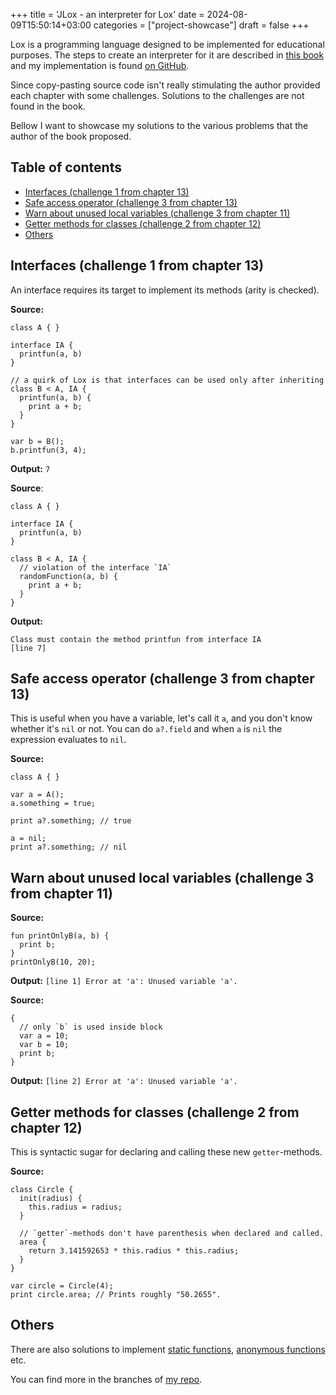 +++
title = 'JLox - an interpreter for Lox'
date = 2024-08-09T15:50:14+03:00
categories = ["project-showcase"]
draft = false
+++

Lox is a programming language designed to be implemented for educational
purposes. The steps to create an interpreter for it are described in
[this book](https://craftinginterpreters.com/) and my implementation is found
[on GitHub](https://github.com/sus-domesticus/crafting-interpreters).

Since copy-pasting source code isn't really stimulating the author provided each
chapter with some challenges. Solutions to the challenges are not found in the book.

Bellow I want to showcase my solutions to the various problems that the author
of the book proposed.

## Table of contents

<!--toc:start-->
- [Interfaces (challenge 1 from chapter 13)](#interfaces-challenge-1-from-chapter-13)
- [Safe access operator (challenge 3 from chapter 13)](#safe-access-operator-challenge-3-from-chapter-13)
- [Warn about unused local variables (challenge 3 from chapter 11)](#warn-about-unused-local-variables-challenge-3-from-chapter-11)
- [Getter methods for classes (challenge 2 from chapter 12)](#getter-methods-for-classes-challenge-2-from-chapter-12)
- [Others](#others)
<!--toc:end-->

## Interfaces (challenge 1 from chapter 13)

An interface requires its target to implement its methods (arity is checked).

**Source:**

```Lox
class A { }

interface IA {
  printfun(a, b)
}

// a quirk of Lox is that interfaces can be used only after inheriting
class B < A, IA {
  printfun(a, b) {
    print a + b;
  }
}

var b = B();
b.printfun(3, 4);
```

**Output:**
`7`

**Source**:

```Lox
class A { }

interface IA {
  printfun(a, b)
}

class B < A, IA {
  // violation of the interface `IA`
  randomFunction(a, b) {
    print a + b;
  }
}
```

**Output:**

```text
Class must contain the method printfun from interface IA
[line 7]
```

## Safe access operator (challenge 3 from chapter 13)

This is useful when you have a variable, let's call it `a`, and you don't know
whether it's `nil` or not. You can do `a?.field` and when `a` is `nil`
the expression evaluates to `nil`.

**Source:**

```Lox
class A { }

var a = A();
a.something = true;

print a?.something; // true

a = nil;
print a?.something; // nil
```

## Warn about unused local variables (challenge 3 from chapter 11)

**Source:**

```Lox
fun printOnlyB(a, b) {
  print b;
}
printOnlyB(10, 20);
```

**Output:**
`[line 1] Error at 'a': Unused variable 'a'.`

**Source:**

```Lox
{
  // only `b` is used inside block
  var a = 10;
  var b = 10;
  print b;
}
```

**Output:**
`[line 2] Error at 'a': Unused variable 'a'.`

## Getter methods for classes (challenge 2 from chapter 12)

This is syntactic sugar for declaring and calling these new `getter`-methods.

**Source:**

```Lox
class Circle {
  init(radius) {
    this.radius = radius;
  }

  // `getter`-methods don't have parenthesis when declared and called.
  area {
    return 3.141592653 * this.radius * this.radius;
  }
}

var circle = Circle(4);
print circle.area; // Prints roughly "50.2655".
```

## Others

There are also solutions to implement
[static functions](https://github.com/sus-domesticus/crafting-interpreters/blob/chapter12/challenge-1/static-functions/example.lox), [anonymous functions](https://github.com/sus-domesticus/crafting-interpreters/blob/chapter10/challenge-2/anon-functions/example.lox) etc.

You can find more in the branches of [my repo](https://github.com/sus-domesticus/crafting-interpreters).
